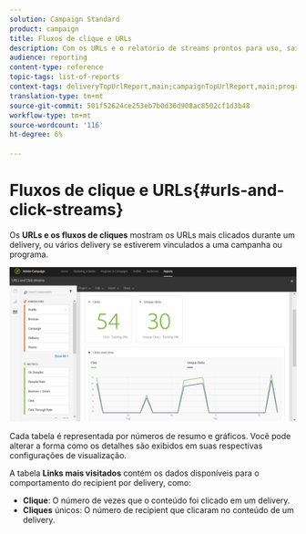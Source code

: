 ```yaml
---
solution: Campaign Standard
product: campaign
title: Fluxos de clique e URLs
description: Com os URLs e o relatório de streams prontos para uso, saiba mais sobre o sucesso dos URLs em seus delivery.
audience: reporting
content-type: reference
topic-tags: list-of-reports
context-tags: deliveryTopUrlReport,main;campaignTopUrlReport,main;programTopUrlReport,main
translation-type: tm+mt
source-git-commit: 501f52624ce253eb7b0d36d908ac8502cf1d3b48
workflow-type: tm+mt
source-wordcount: '116'
ht-degree: 6%

---
```



# Fluxos de clique e URLs{#urls-and-click-streams}

Os **URLs e os fluxos de cliques** mostram os URLs mais clicados durante um delivery, ou vários delivery se estiverem vinculados a uma campanha ou programa.

![](assets/delivery_reports_8.png)

Cada tabela é representada por números de resumo e gráficos. Você pode alterar a forma como os detalhes são exibidos em suas respectivas configurações de visualização.

A tabela **Links mais visitados** contém os dados disponíveis para o comportamento do recipient por delivery, como:

* **Clique**: O número de vezes que o conteúdo foi clicado em um delivery.
* **Cliques** únicos: O número de recipient que clicaram no conteúdo de um delivery.

